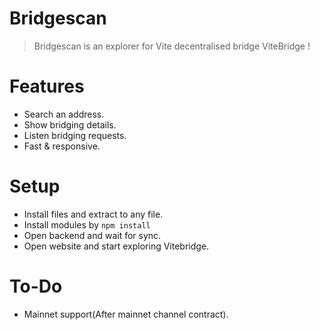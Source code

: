 # Bridgescan
> Bridgescan is an explorer for Vite decentralised bridge ViteBridge !
# Features
* Search an address.
* Show bridging details.
* Listen bridging requests.
* Fast & responsive.
# Setup
* Install files and extract to any file.
* Install modules by ``npm install``
* Open backend and wait for sync.
* Open website and start exploring Vitebridge.
# To-Do
* Mainnet support(After mainnet channel contract).
